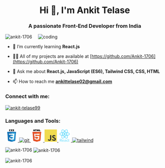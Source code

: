 <h1 align="center">Hi 👋, I'm Ankit Telase</h1>
<h3 align="center">A passionate Front-End Developer from India</h3>

<img align="right" alt="coding" width="400" src="https://i.pinimg.com/originals/54/e3/7d/54e37d8074ebcde1d96c77d7b2a7f310.gif">

<p align="left"> <img src="https://komarev.com/ghpvc/?username=ankit-1706&label=Profile%20views&color=0e75b6&style=flat" alt="ankit-1706" /> </p>

- 🌱 I’m currently learning **React.js**

- 👨‍💻 All of my projects are available at [https://github.com/Ankit-1706](https://github.com/Ankit-1706)

- 💬 Ask me about **React.js, JavaScript (ES6), Tailwind CSS, CSS, HTML**

- 📫 How to reach me **ankittelase02@gmail.com**

<h3 align="left">Connect with me:</h3>
<p align="left">
<a href="https://linkedin.com/in/ankit-telase99/" target="blank"><img align="center" src="https://raw.githubusercontent.com/rahuldkjain/github-profile-readme-generator/master/src/images/icons/Social/linked-in-alt.svg" alt="ankit-telase99" height="30" width="40" /></a>
</p>

<h3 align="left">Languages and Tools:</h3>
<p align="left"> <a href="https://www.w3schools.com/css/" target="_blank" rel="noreferrer"> <img src="https://raw.githubusercontent.com/devicons/devicon/master/icons/css3/css3-original-wordmark.svg" alt="css3" width="40" height="40"/> </a> <a href="https://git-scm.com/" target="_blank" rel="noreferrer"> <img src="https://www.vectorlogo.zone/logos/git-scm/git-scm-icon.svg" alt="git" width="40" height="40"/> </a> <a href="https://www.w3.org/html/" target="_blank" rel="noreferrer"> <img src="https://raw.githubusercontent.com/devicons/devicon/master/icons/html5/html5-original-wordmark.svg" alt="html5" width="40" height="40"/> </a> <a href="https://developer.mozilla.org/en-US/docs/Web/JavaScript" target="_blank" rel="noreferrer"> <img src="https://raw.githubusercontent.com/devicons/devicon/master/icons/javascript/javascript-original.svg" alt="javascript" width="40" height="40"/> </a> <a href="https://reactjs.org/" target="_blank" rel="noreferrer"> <img src="https://raw.githubusercontent.com/devicons/devicon/master/icons/react/react-original-wordmark.svg" alt="react" width="40" height="40"/> </a> <a href="https://tailwindcss.com/" target="_blank" rel="noreferrer"> <img src="https://www.vectorlogo.zone/logos/tailwindcss/tailwindcss-icon.svg" alt="tailwind" width="40" height="40"/> </a> </p>

<p><img align="left" src="https://github-readme-stats.vercel.app/api/top-langs?username=ankit-1706&show_icons=true&locale=en&layout=compact" alt="ankit-1706" /></p>

<p>&nbsp;<img align="center" src="https://github-readme-stats.vercel.app/api?username=ankit-1706&show_icons=true&locale=en" alt="ankit-1706" /></p>

<p><img align="center" src="https://github-readme-streak-stats.herokuapp.com/?user=ankit-1706&" alt="ankit-1706" /></p>
